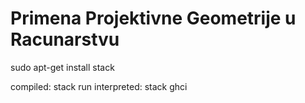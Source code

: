# Primena Projektivne Geometrije u Racunarstvu

sudo apt-get install stack

compiled:    stack run
interpreted: stack ghci
